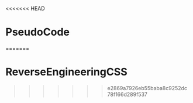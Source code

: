 <<<<<<< HEAD
# PseudoCode
=======
# ReverseEngineeringCSS
>>>>>>> e2869a7926eb55baba8c9252dc78f166d289f537
